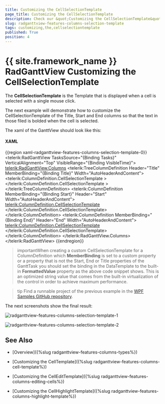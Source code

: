 ```yaml
---
title: Customizing the CellSelectionTemplate
page_title: Customizing the CellSelectionTemplate
description: Check our &quot;Customizing the CellSelectionTemplate&quot; documentation article for the RadGanttView {{ site.framework_name }} control.
slug: radganttview-features-columns-selection-template
tags: customizing,the,cellselectiontemplate
published: True
position: 4
---
```


# {{ site.framework_name }} RadGanttView Customizing the CellSelectionTemplate

The __CellSelectionTemplate__ is the Template that is displayed when a cell is selected with a single mouse click.

The next example will demonstrate how to customize the CellSelectionTemplate of the Title, Start and End columns so that the text in those filed is bolded when the cell is selected.

The xaml of the GanttView should look like this:

#### __XAML__

{{region xaml-radganttview-features-columns-selection-template-0}}
	<telerik:RadGanttView TasksSource="{Binding Tasks}"
	VerticalAlignment="Top"
	VisibleRange="{Binding VisibleTime}">
	    <telerik:RadGanttView.Columns>
	        <telerik:TreeColumnDefinition Header="Title" MemberBinding="{Binding Title}" Width="AutoHeaderAndContent">
	            <telerik:ColumnDefinition.CellSelectionTemplate >
	                <DataTemplate>
	                    <TextBlock Text="{Binding FormattedValue}" FontWeight="Bold" VerticalAlignment="Center"/>
	                </DataTemplate>
	            </telerik:ColumnDefinition.CellSelectionTemplate >
	        </telerik:TreeColumnDefinition>
	        <telerik:ColumnDefinition MemberBinding="{Binding Start}" Header="Start" Width="AutoHeaderAndContent">
	            <telerik:ColumnDefinition.CellSelectionTemplate>
	                <DataTemplate>
	                    <TextBlock Text="{Binding FormattedValue}" FontWeight="Bold" VerticalAlignment="Center"/>
	                </DataTemplate>
	            </telerik:ColumnDefinition.CellSelectionTemplate>
	        </telerik:ColumnDefinition>
	        <telerik:ColumnDefinition MemberBinding="{Binding End}" Header="End" Width="AutoHeaderAndContent">
	            <telerik:ColumnDefinition.CellSelectionTemplate>
	                <DataTemplate>
	                    <TextBlock Text="{Binding FormattedValue}" FontWeight="Bold" VerticalAlignment="Center"/>
	                </DataTemplate>
	            </telerik:ColumnDefinition.CellSelectionTemplate>
	        </telerik:ColumnDefinition>
	    </telerik:RadGanttView.Columns>
	</telerik:RadGanttView>
{{endregion}}

>importantWhen creating a custom CellSelectionTemplate for a ColumnDefinition which __MemberBinding__ is set to a custom property or a property that is not the Start, End or Title properties of the GanttTask you should set the binding in the DataTemplate to the built-in __FormattedValue__ property as the above code snippet shows. This is an optimized string value that comes from the built-in virtualization of the control in order to achieve maximum performance.

>tip Find a runnable project of the previous example in the [WPF Samples GitHub repository](https://github.com/telerik/xaml-sdk/tree/master/GanttView/CustomCellTemplates).

The next screenshots show the final result:

![radganttview-features-columns-selection-template-1](images/radganttview-features-columns-selection-template-1.png)

![radganttview-features-columns-selection-template-2](images/radganttview-features-columns-selection-template-2.png)

## See Also

 * [Overview]({%slug radganttview-features-columns-types%})

 * [Customizing the CellTemplate]({%slug radganttview-features-columns-cell-template%})

 * [Customizing the CellEditTemplate]({%slug radganttview-features-columns-editing-cells%})

 * [Customizing the CellHighlightTemplate]({%slug radganttview-features-columns-highlight-template%})
